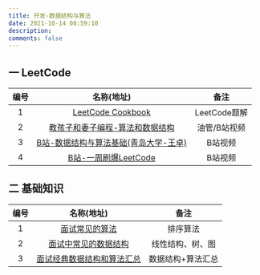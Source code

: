 ```yaml
---
title: 开发-数据结构与算法
date: 2021-10-14 08:59:10
description: 
comments: false
---
```

## 一 LeetCode

| 编号 |                          名称(地址)                          |     备注     |
| :--: | :----------------------------------------------------------: | :----------: |
|  1   | [LeetCode Cookbook](https://books.halfrost.com/leetcode/ChapterOne/Data_Structure/) | LeetCode题解 |
|  2   | [教孩子和妻子编程-算法和数据结构](https://zhihua-lai.com/teaching/ch/) | 油管/B站视频 |
|  3   | [B站-数据结构与算法基础(青岛大学-王卓)](https://www.bilibili.com/video/BV1nJ411V7bd?p=95) |   B站视频    |
|  4   | [B站-一周刷爆LeetCode](https://www.bilibili.com/video/BV13g41157hK) |   B站视频    |

## 二 基础知识

| 编号 |                          名称(地址)                          |       备注        |
| :--: | :----------------------------------------------------------: | :---------------: |
|  1   | [面试常见的算法](https://blog.csdn.net/weixin_43181521/article/details/108312471) |     排序算法      |
|  2   | [面试中常见的数据结构](https://blog.csdn.net/Pan_mouren/article/details/81214990) | 线性结构、树、图  |
|  3   | [面试经典数据结构和算法汇总](https://www.jianshu.com/p/d8af61332fe1) | 数据结构+算法汇总 |